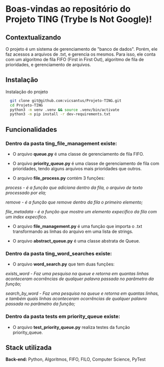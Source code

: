# Boas-vindas ao repositório do Projeto TING (Trybe Is Not Google)!

## Contextualizando

O projeto é um sistema de gerenciamento de "banco de dados". Porém, ele faz acessos a arquivos de .txt, e gerencia os mesmos. Para isso, ele conta com um algoritmo de fila FIFO (First in First Out), algoritmo de fila de prioridades, e gerenciamento de arquivos.

## Instalação

Instalação do projeto

```bash
  git clone git@github.com:vicsantus/Projeto-TING.git
  cd Projeto-TING
  python3 -m venv .venv && source .venv/bin/activate
  python3 -m pip install -r dev-requirements.txt
```

## Funcionalidades

### **Dentro da pasta ting_file_management existe:**

- O arquivo **queue.py** é uma classe de gerenciamento de fila FIFO.

- O arquivo **priority_queue.py** é uma classe de gerenciamento de fila com prioridades, tendo alguns arquivos mais prioridades que outros.

- O arquivo **file_process.py** contém 3 funções:

_process - é a função que adiciona dentro da fila, o arquivo de texto processado por ela;_

_remove - é a função que remove dentro da fila o primeiro elemento;_

_file_metadata - é a função que mostra um elemento expecifico da fila com um index expecifico._

- O arquivo **file_management.py** é uma função que importa o .txt transformando as linhas do arquivo em uma lista de strings.

- O arquivo **abstract_queue.py** é uma classe abstrata de Queue.

### **Dentro da pasta ting_word_searches existe:**

- O arquivo **word_search.py** que tem duas funções:

_exists_word - Faz uma pesquisa na queue e retorna em quantas linhas aconteceram ocorrências de qualquer palavra passada no parâmetro da função;_

_search_by_word - Faz uma pesquisa na queue e retorna em quantas linhas, e também quais linhas aconteceram ocorrências de qualquer palavra passada no parâmetro da função;_

### **Dentro da pasta tests em priority_queue existe:**

- O arquivo **test_priority_queue.py** realiza testes da função priority_queue.

## Stack utilizada

**Back-end:** Python, Algoritmos, FIFO, FILO, Computer Science, PyTest
